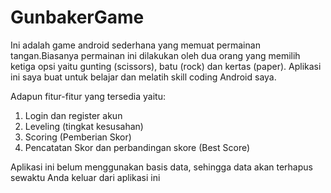 # GunbakerGame
Ini adalah game android sederhana yang memuat permainan tangan.Biasanya permainan ini dilakukan oleh dua orang yang memilih ketiga opsi yaitu gunting (scissors), batu (rock) dan kertas (paper). Aplikasi ini saya buat untuk belajar dan melatih skill coding Android saya.

Adapun fitur-fitur yang tersedia yaitu:
1. Login dan register akun
2. Leveling (tingkat kesusahan)
3. Scoring (Pemberian Skor)
4. Pencatatan Skor dan perbandingan skore (Best Score)

Aplikasi ini belum menggunakan basis data, sehingga data akan terhapus sewaktu Anda keluar dari aplikasi ini
